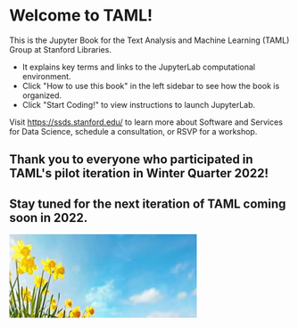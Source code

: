 # Welcome to TAML!

This is the Jupyter Book for the Text Analysis and Machine Learning (TAML) Group at Stanford Libraries. 

* It explains key terms and links to the JupyterLab computational environment.
* Click "How to use this book" in the left sidebar to see how the book is organized. 
* Click "Start Coding!" to view instructions to launch JupyterLab. 

Visit https://ssds.stanford.edu/ to learn more about Software and Services for Data Science, schedule a consultation, or RSVP for a workshop. 

## Thank you to everyone who participated in TAML's pilot iteration in Winter Quarter 2022!

## Stay tuned for the next iteration of TAML coming soon in 2022.

![spring](winter2022/img/spring.jpg)
